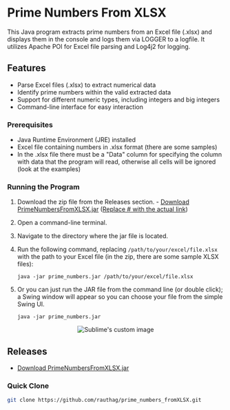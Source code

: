 # Prime Numbers From XLSX

This Java program extracts prime numbers from an Excel file (.xlsx) and displays them in the console and logs them via LOGGER to a logfile. It utilizes Apache POI for Excel file parsing and Log4j2 for logging.

## Features
- Parse Excel files (.xlsx) to extract numerical data
- Identify prime numbers within the valid extracted data
- Support for different numeric types, including integers and big integers
- Command-line interface for easy interaction

### Prerequisites
- Java Runtime Environment (JRE) installed
- Excel file containing numbers in .xlsx format (there are some samples)
- In the .xlsx file there must be a "Data" column for specifying the column with data that the program will read, otherwise all cells will be ignored (look at the examples)

### Running the Program
1. Download the zip file from the Releases section. - [Download PrimeNumbersFromXLSX.jar](#) ([Replace # with the actual link](https://github.com/rauthag/prime_numbers/releases/tag/v1.0.0))
2. Open a command-line terminal.
3. Navigate to the directory where the jar file is located.
4. Run the following command, replacing `/path/to/your/excel/file.xlsx` with the path to your Excel file (in the zip, there are some sample XLSX files):

    ```
    java -jar prime_numbers.jar /path/to/your/excel/file.xlsx
    ```

5. Or you can just run the JAR file from the command line (or double click); a Swing window will appear so you can choose your file from the simple Swing UI.

    ```
    java -jar prime_numbers.jar
    ```
<p align="center">
  <img src="https://i.postimg.cc/dtkwK0wP/Screenshot-1.jpg?raw=true" alt="Sublime's custom image"/>
</p>

## Releases
- [Download PrimeNumbersFromXLSX.jar](https://github.com/rauthag/prime_numbers/releases/tag/v1.0.0)

### Quick Clone

```bash
git clone https://github.com/rauthag/prime_numbers_fromXLSX.git
   
